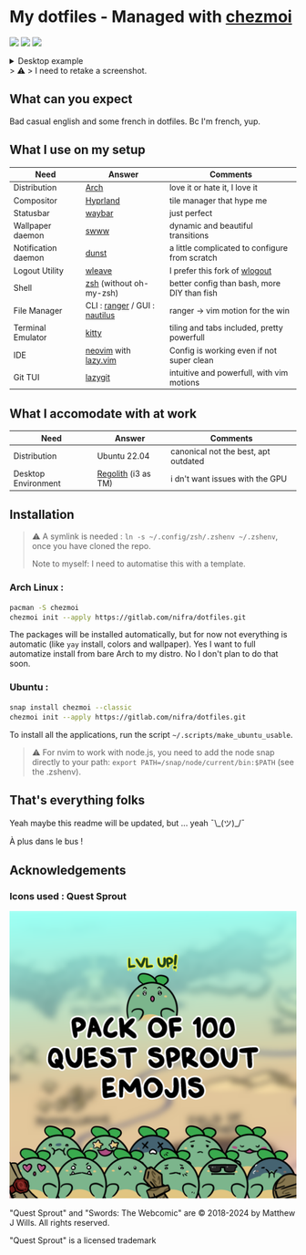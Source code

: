 # My dotfiles - Managed with [chezmoi](https://www.chezmoi.io/)

<!-- markdownlint-disable MD013 MD026 MD033 -->

<a href="https://dotfyle.com/Nifra6/dotfiles-privatedotconfig-nvim-lua-nifra"><img src="https://dotfyle.com/Nifra6/dotfiles-privatedotconfig-nvim-lua-nifra/badges/plugins?style=for-the-badge" /></a>
<a href="https://dotfyle.com/Nifra6/dotfiles-privatedotconfig-nvim-lua-nifra"><img src="https://dotfyle.com/Nifra6/dotfiles-privatedotconfig-nvim-lua-nifra/badges/leaderkey?style=for-the-badge" /></a>
<a href="https://dotfyle.com/Nifra6/dotfiles-privatedotconfig-nvim-lua-nifra"><img src="https://dotfyle.com/Nifra6/dotfiles-privatedotconfig-nvim-lua-nifra/badges/plugin-manager?style=for-the-badge" /></a>

<details>
<summary>Desktop example</summary>

![exemple](ressources/exemple.png)

[![swordsShoutout](ressources/_TwitchShoutout.png)](https://swordscomic.com)

</details>
> ⚠️
> I need to retake a screenshot.

## What can you expect

Bad casual english and some french in dotfiles. Bc I'm french, yup.

## What I use on my setup

| Need                | Answer                                                                                     | Comments                                                               |
| ------------------- | ------------------------------------------------------------------------------------------ | ---------------------------------------------------------------------- |
| Distribution        | [Arch](https://archlinux.org/)                                                             | love it or hate it, I love it                                          |
| Compositor          | [Hyprland](https://hyprland.org/)                                                          | tile manager that hype me                                              |
| Statusbar           | [waybar](https://github.com/Alexays/Waybar)                                                | just perfect                                                           |
| Wallpaper daemon    | [swww](https://github.com/LGFae/swww)                                                      | dynamic and beautiful transitions                                      |
| Notification daemon | [dunst](https://dunst-project.org/)                                                        | a little complicated to configure from scratch                         |
| Logout Utility      | [wleave](https://github.com/AMNatty/wleave)                                                | I prefer this fork of [wlogout](https://github.com/ArtsyMacaw/wlogout) |
| Shell               | [zsh](https://www.zsh.org/) (without oh-my-zsh)                                            | better config than bash, more DIY than fish                            |
| File Manager        | CLI : [ranger](https://ranger.fm/) / GUI : [nautilus](https://apps.gnome.org/fr/Nautilus/) | ranger -> vim motion for the win                                       |
| Terminal Emulator   | [kitty](https://sw.kovidgoyal.net/kitty/)                                                  | tiling and tabs included, pretty powerfull                             |
| IDE                 | [neovim](https://neovim.io/) with [lazy.vim](https://github.com/folke/lazy.nvim)           | Config is working even if not super clean                              |
| Git TUI             | [lazygit](https://github.com/jesseduffield/lazygit)                                        | intuitive and powerfull, with vim motions                              |

## What I accomodate with at work

| Need                | Answer                                               | Comments                             |
| ------------------- | ---------------------------------------------------- | ------------------------------------ |
| Distribution        | Ubuntu 22.04                                         | canonical not the best, apt outdated |
| Desktop Environment | [Regolith](https://regolith-desktop.com/) (i3 as TM) | i dn't want issues with the GPU      |

## Installation

> ⚠️
> A symlink is needed : `ln -s ~/.config/zsh/.zshenv ~/.zshenv`, once you have cloned the repo.
>
> Note to myself: I need to automatise this with a template.

### Arch Linux :

```BASH
pacman -S chezmoi
chezmoi init --apply https://gitlab.com/nifra/dotfiles.git
```

The packages will be installed automatically, but for now not everything is automatic (like `yay` install, colors and wallpaper).
Yes I want to full automatize install from bare Arch to my distro.
No I don't plan to do that soon.

### Ubuntu :

```BASH
snap install chezmoi --classic
chezmoi init --apply https://gitlab.com/nifra/dotfiles.git
```

To install all the applications, run the script `~/.scripts/make_ubuntu_usable`.

> ⚠️
> For nvim to work with node.js, you need to add the node snap directly to your path: `export PATH=/snap/node/current/bin:$PATH` (see the .zshenv).

## That's everything folks

Yeah maybe this readme will be updated, but ... yeah ¯\\\_(ツ)\_/¯

À plus dans le bus !

## Acknowledgements

### Icons used : Quest Sprout

[![questSproutPack100](ressources/_Pack100.png)](https://ko-fi.com/s/9f790faf39)

"Quest Sprout" and "Swords: The Webcomic" are © 2018-2024 by Matthew J Wills.
All rights reserved.

"Quest Sprout" is a licensed trademark
